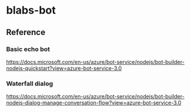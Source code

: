 # blabs-bot

## Reference

### Basic echo bot
https://docs.microsoft.com/en-us/azure/bot-service/nodejs/bot-builder-nodejs-quickstart?view=azure-bot-service-3.0

### Waterfall dialog
https://docs.microsoft.com/en-us/azure/bot-service/nodejs/bot-builder-nodejs-dialog-manage-conversation-flow?view=azure-bot-service-3.0